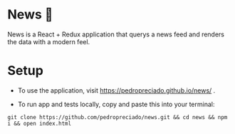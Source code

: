 # News 📰

News is a React + Redux application that querys a news feed and renders the data with a modern feel.

# Setup

+ To use the application, visit https://pedropreciado.github.io/news/ .

+ To run app and tests locally, copy and paste this into your terminal:

```
git clone https://github.com/pedropreciado/news.git && cd news && npm i && open index.html
```


